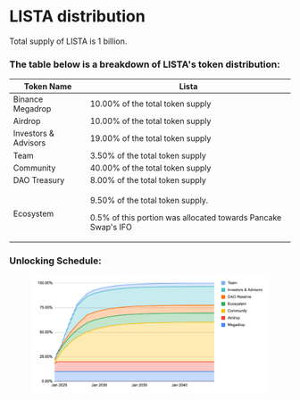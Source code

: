 # LISTA distribution

Total supply of LISTA is 1 billion.

### The table below is a breakdown of LISTA's token distribution:

| Token Name           | Lista                                                                                                               |
| -------------------- | ------------------------------------------------------------------------------------------------------------------- |
| Binance Megadrop     | 10.00% of the total token supply                                                                                    |
| Airdrop              | 10.00% of the total token supply                                                                                    |
| Investors & Advisors | 19.00% of the total token supply                                                                                    |
| Team                 | 3.50% of the total token supply                                                                                     |
| Community            | 40.00% of the total token supply                                                                                    |
| DAO Treasury         | 8.00% of the total token supply                                                                                     |
| Ecosystem            | <p>9.50% of the total token supply. </p><p></p><p>0.5% of this portion was allocated towards Pancake Swap's IFO</p> |

### Unlocking Schedule:

<figure><img src="../.gitbook/assets/image (60).png" alt=""><figcaption></figcaption></figure>
